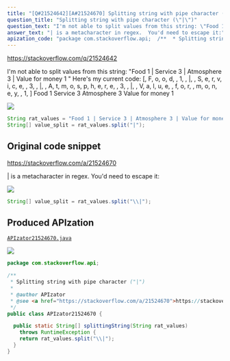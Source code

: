 ```yaml
---
title: "[Q#21524642][A#21524670] Splitting string with pipe character (\"|\")"
question_title: "Splitting string with pipe character (\"|\")"
question_text: "I'm not able to split values from this string: \"Food 1 | Service 3 | Atmosphere 3 | Value for money 1 \" Here's my current code: [, F, o, o, d,  , 1,  , |,  , S, e, r, v, i, c, e,  , 3,  , |,  , A, t, m, o, s, p, h, e, r, e,  , 3,  , |,  , V, a, l, u, e,  , f, o, r,  , m, o, n, e, y,  , 1,  ] Food 1   Service 3   Atmosphere 3   Value for money 1"
answer_text: "| is a metacharacter in regex.  You'd need to escape it:"
apization_code: "package com.stackoverflow.api;  /**  * Splitting string with pipe character (\"|\")  *  * @author APIzator  * @see <a href=\"https://stackoverflow.com/a/21524670\">https://stackoverflow.com/a/21524670</a>  */ public class APIzator21524670 {    public static String[] splittingString(String rat_values)     throws RuntimeException {     return rat_values.split(\"\\\\|\");   } }"
---
```


https://stackoverflow.com/q/21524642

I&#x27;m not able to split values from this string:
&quot;Food 1 | Service 3 | Atmosphere 3 | Value for money 1 &quot;
Here&#x27;s my current code:
[, F, o, o, d,  , 1,  , |,  , S, e, r, v, i, c, e,  , 3,  , |,  , A, t, m, o, s, p, h, e, r, e,  , 3,  , |,  , V, a, l, u, e,  , f, o, r,  , m, o, n, e, y,  , 1,  ]
Food 1
  Service 3
  Atmosphere 3
  Value for money 1


<div class="code-logo"><img src="/stackoverflow.png" /></div>

```java
String rat_values = "Food 1 | Service 3 | Atmosphere 3 | Value for money 1 ";
String[] value_split = rat_values.split("|");
```


## Original code snippet

https://stackoverflow.com/a/21524670

| is a metacharacter in regex.  You&#x27;d need to escape it:

<div class="code-logo"><img src="/stackoverflow.png" /></div>

```java
String[] value_split = rat_values.split("\\|");
```

## Produced APIzation

[`APIzator21524670.java`](https://github.com/pasqualesalza/apization-temp-data/raw/master/search/APIzator21524670.java)

<div class="code-logo"><img src="/apizator.png" /></div>

```java
package com.stackoverflow.api;

/**
 * Splitting string with pipe character ("|")
 *
 * @author APIzator
 * @see <a href="https://stackoverflow.com/a/21524670">https://stackoverflow.com/a/21524670</a>
 */
public class APIzator21524670 {

  public static String[] splittingString(String rat_values)
    throws RuntimeException {
    return rat_values.split("\\|");
  }
}

```